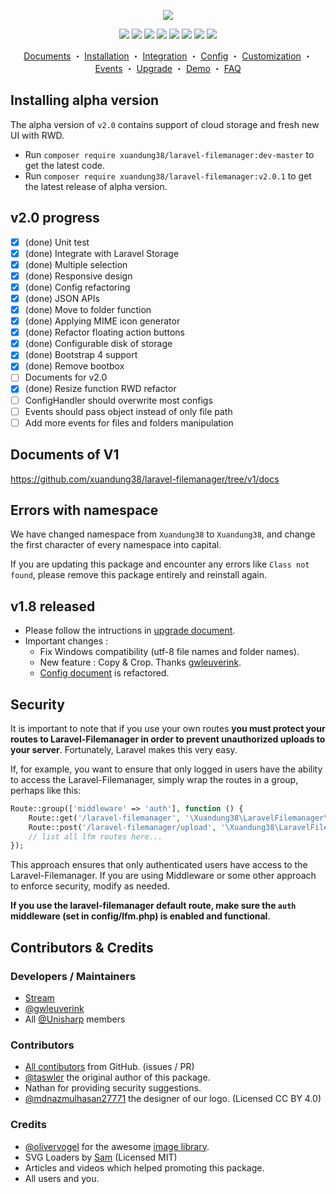 <p align="center"><img src="https://unisharp.github.io/laravel-filemanager/images/logo_vertical_colored.png"></p>

<p align="center">
  <a target="_blank" href="https://travis-ci.org/unisharp/laravel-filemanager"><img src="https://img.shields.io/travis/unisharp/laravel-filemanager.svg"></a>
  <a target="_blank" href="https://packagist.org/packages/unisharp/laravel-filemanager"><img src="https://poser.pugx.org/unisharp/laravel-filemanager/downloads"></a>
  <a target="_blank" href="https://packagist.org/packages/xuandung38/laravel-filemanager"><img src="https://img.shields.io/packagist/dm/xuandung38/laravel-filemanager.svg"></a>
  <a target="_blank" href="https://scrutinizer-ci.com/g/unisharp/laravel-filemanager/"><img src="https://scrutinizer-ci.com/g/unisharp/laravel-filemanager/badges/quality-score.png?b=master"></a>
  <a target="_blank" href="https://codeclimate.com/github/unisharp/laravel-filemanager/maintainability"><img src="https://api.codeclimate.com/v1/badges/e51f2ef8f4d9f97268db/maintainability" /></a>
  <a target="_blank" href="https://packagist.org/packages/xuandung38/laravel-filemanager"><img src="https://img.shields.io/badge/unstable-v2.0.1-orange.svg"></a>
  <a target="_blank" href="https://packagist.org/packages/xuandung38/laravel-filemanager"><img src="https://poser.pugx.org/unisharp/laravel-filemanager/v/stable"></a>
  <a target="_blank" href="https://packagist.org/packages/xuandung38/laravel-filemanager"><img src="https://poser.pugx.org/xuandung38/laravel-filemanager/license"></a>
</p>

<p align="center">
  <a href="http://unisharp.github.io/laravel-filemanager/">Documents</a>
・
  <a href="http://unisharp.github.io/laravel-filemanager/installation">Installation</a>
・
  <a href="http://unisharp.github.io/laravel-filemanager/integration">Integration</a>
・
  <a href="http://unisharp.github.io/laravel-filemanager/config">Config</a>
・
  <a href="http://unisharp.github.io/laravel-filemanager/customization">Customization</a>
・
  <a href="http://xuandung38.github.io/laravel-filemanager/events">Events</a>
・
  <a href="http://xuandung38.github.io/laravel-filemanager/upgrade">Upgrade</a>
・
  <a href="https://github.com/xuandung38/laravel-filemanager-example-5.3">Demo</a>
・
  <a href="https://github.com/unisharp/laravel-filemanager/wiki">FAQ</a>
</p>

## Installing alpha version
The alpha version of `v2.0` contains support of cloud storage and fresh new UI with RWD.

 * Run `composer require xuandung38/laravel-filemanager:dev-master` to get the latest code.
 * Run `composer require xuandung38/laravel-filemanager:v2.0.1` to get the latest release of alpha version.

## v2.0 progress
* [x] (done) Unit test
* [x] (done) Integrate with Laravel Storage
* [x] (done) Multiple selection
* [x] (done) Responsive design
* [x] (done) Config refactoring
* [x] (done) JSON APIs
* [x] (done) Move to folder function
* [x] (done) Applying MIME icon generator
* [x] (done) Refactor floating action buttons
* [x] (done) Configurable disk of storage
* [x] (done) Bootstrap 4 support
* [x] (done) Remove bootbox
* [ ] Documents for v2.0
* [x] (done) Resize function RWD refactor
* [ ] ConfigHandler should overwrite most configs
* [ ] Events should pass object instead of only file path
* [ ] Add more events for files and folders manipulation

## Documents of V1
https://github.com/xuandung38/laravel-filemanager/tree/v1/docs

## Errors with namespace
We have changed namespace from `Xuandung38` to `Xuandung38`, and change the first character of every namespace into capital.

If you are updating this package and encounter any errors like `Class not found`, please remove this package entirely and reinstall again.

## v1.8 released
 * Please follow the intructions in [upgrade document](https://xuandung38.github.io/laravel-filemanager/upgrade).
 * Important changes :
   * Fix Windows compatibility (utf-8 file names and folder names).
   * New feature : Copy & Crop. Thanks [gwleuverink](https://github.com/gwleuverink).
   * [Config document](https://xuandung38.github.io/laravel-filemanager/config) is refactored.

## Security

It is important to note that if you use your own routes **you must protect your routes to Laravel-Filemanager in order to prevent unauthorized uploads to your server**. Fortunately, Laravel makes this very easy.

If, for example, you want to ensure that only logged in users have the ability to access the Laravel-Filemanager, simply wrap the routes in a group, perhaps like this:

```php
Route::group(['middleware' => 'auth'], function () {
    Route::get('/laravel-filemanager', '\Xuandung38\LaravelFilemanager\Controllers\LfmController@show');
    Route::post('/laravel-filemanager/upload', '\Xuandung38\LaravelFilemanager\Controllers\UploadController@upload');
    // list all lfm routes here...
});
```

This approach ensures that only authenticated users have access to the Laravel-Filemanager. If you are using Middleware or some other approach to enforce security, modify as needed.

**If you use the laravel-filemanager default route, make sure the `auth` middleware (set in config/lfm.php) is enabled and functional**.

## Contributors & Credits

### Developers / Maintainers

 * [Stream](https://github.com/g0110280)
 * [@gwleuverink](https://github.com/gwleuverink)
 * All [@Unisharp](https://github.com/Unisharp) members

### Contributors

 * [All contibutors](https://github.com/Unisharp/laravel-filemanager/graphs/contributors) from GitHub. (issues / PR)
 * [@taswler](https://github.com/tsawler) the original author of this package.
 * Nathan for providing security suggestions.
 * [@mdnazmulhasan27771](https://github.com/mdnazmulhasan27771) the designer of our logo. (Licensed CC BY 4.0)

### Credits

 * [@olivervogel](https://github.com/olivervogel) for the awesome [image library](https://github.com/Intervention/image).
 * SVG Loaders by [Sam](http://samherbert.net/svg-loaders/) (Licensed MIT)
 * Articles and videos which helped promoting this package.
 * All users and you.
